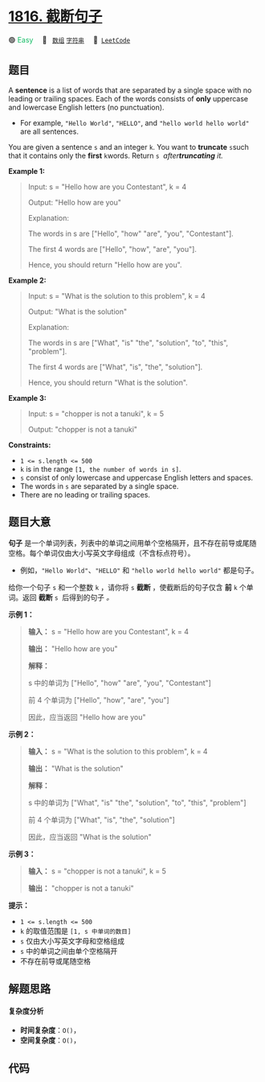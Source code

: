 # [1816. 截断句子](https://leetcode.com/problems/truncate-sentence)

🟢 <font color=#15bd66>Easy</font>&emsp; 🔖&ensp; [`数组`](/leetcode-js/outline/tag/array.md) [`字符串`](/leetcode-js/outline/tag/string.md)&emsp; 🔗&ensp;[`LeetCode`](https://leetcode.com/problems/truncate-sentence)

## 题目

A **sentence** is a list of words that are separated by a single space with no
leading or trailing spaces. Each of the words consists of **only** uppercase
and lowercase English letters (no punctuation).

  * For example, `"Hello World"`, `"HELLO"`, and `"hello world hello world"` are all sentences.

You are given a sentence `s`​​​​​​ and an integer `k`​​​​​​. You want to
**truncate** `s`​​​​​​ such that it contains only the **first** `k`​​​​​​
words. Return `s`​​​​ _​​ after**truncating** it._



**Example 1:**

> Input: s = "Hello how are you Contestant", k = 4
> 
> Output: "Hello how are you"
> 
> Explanation:
> 
> The words in s are ["Hello", "how" "are", "you", "Contestant"].
> 
> The first 4 words are ["Hello", "how", "are", "you"].
> 
> Hence, you should return "Hello how are you".

**Example 2:**

> Input: s = "What is the solution to this problem", k = 4
> 
> Output: "What is the solution"
> 
> Explanation:
> 
> The words in s are ["What", "is" "the", "solution", "to", "this", "problem"].
> 
> The first 4 words are ["What", "is", "the", "solution"].
> 
> Hence, you should return "What is the solution".

**Example 3:**

> Input: s = "chopper is not a tanuki", k = 5
> 
> Output: "chopper is not a tanuki"

**Constraints:**

  * `1 <= s.length <= 500`
  * `k` is in the range `[1, the number of words in s]`.
  * `s` consist of only lowercase and uppercase English letters and spaces.
  * The words in `s` are separated by a single space.
  * There are no leading or trailing spaces.


## 题目大意

**句子** 是一个单词列表，列表中的单词之间用单个空格隔开，且不存在前导或尾随空格。每个单词仅由大小写英文字母组成（不含标点符号）。

  * 例如，`"Hello World"`、`"HELLO"` 和 `"hello world hello world"` 都是句子。

给你一个句子 `s`​​​​​​ 和一个整数 `k`​​​​​​ ，请你将 `s`​​ **截断** ​，​​​使截断后的句子仅含 **前**
`k`​​​​​​ 个单词。返回 **截断** `s`​​​​ _​​_ 后得到的句子 _。_

**示例 1：**

> 
> 
> 
> 
> 
> **输入：** s = "Hello how are you Contestant", k = 4
> 
> **输出：** "Hello how are you"
> 
> **解释：**
> 
> s 中的单词为 ["Hello", "how" "are", "you", "Contestant"]
> 
> 前 4 个单词为 ["Hello", "how", "are", "you"]
> 
> 因此，应当返回 "Hello how are you"
> 
> 

**示例 2：**

> 
> 
> 
> 
> 
> **输入：** s = "What is the solution to this problem", k = 4
> 
> **输出：** "What is the solution"
> 
> **解释：**
> 
> s 中的单词为 ["What", "is" "the", "solution", "to", "this", "problem"]
> 
> 前 4 个单词为 ["What", "is", "the", "solution"]
> 
> 因此，应当返回 "What is the solution"

**示例 3：**

> 
> 
> 
> 
> 
> **输入：** s = "chopper is not a tanuki", k = 5
> 
> **输出：** "chopper is not a tanuki"
> 
> 

**提示：**

  * `1 <= s.length <= 500`
  * `k` 的取值范围是 `[1, s 中单词的数目]`
  * `s` 仅由大小写英文字母和空格组成
  * `s` 中的单词之间由单个空格隔开
  * 不存在前导或尾随空格


## 解题思路

#### 复杂度分析

- **时间复杂度**：`O()`，
- **空间复杂度**：`O()`，

## 代码

```javascript

```